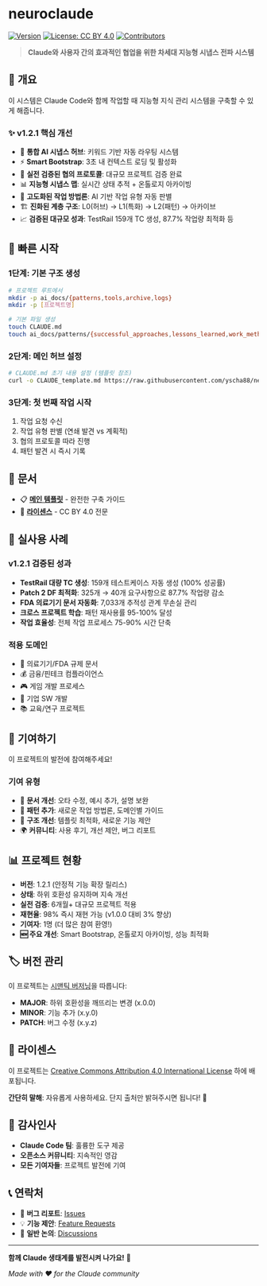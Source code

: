 # neuroclaude

[![Version](https://img.shields.io/badge/Version-1.2.1-blue.svg)](https://github.com/yscha88/neuroclaude)
[![License: CC BY 4.0](https://img.shields.io/badge/License-CC%20BY%204.0-lightgrey.svg)](http://creativecommons.org/licenses/by/4.0/)
[![Contributors](https://img.shields.io/badge/Contributors-1-green.svg)](CONTRIBUTORS.md)


> **Claude와 사용자 간의 효과적인 협업을 위한 차세대 지능형 시냅스 전파 시스템**

## 🎯 개요

이 시스템은 Claude Code와 함께 작업할 때 지능형 지식 관리 시스템을 구축할 수 있게 해줍니다.

### ✨ v1.2.1 핵심 개선

- 🧠 **통합 AI 시냅스 허브**: 키워드 기반 자동 라우팅 시스템
- ⚡ **Smart Bootstrap**: 3초 내 컨텍스트 로딩 및 활성화
- 🤝 **실전 검증된 협의 프로토콜**: 대규모 프로젝트 검증 완료
- 📊 **지능형 시냅스 맵**: 실시간 상태 추적 + 온톨로지 아카이빙
- 🎯 **고도화된 작업 방법론**: AI 기반 작업 유형 자동 판별
- 🏗️ **진화된 계층 구조**: L0(허브) → L1(특화) → L2(패턴) → 아카이브
- 📈 **검증된 대규모 성과**: TestRail 159개 TC 생성, 87.7% 작업량 최적화 등

## 🚀 빠른 시작

### 1단계: 기본 구조 생성
```bash
# 프로젝트 루트에서
mkdir -p ai_docs/{patterns,tools,archive,logs}
mkdir -p [프로젝트명]

# 기본 파일 생성
touch CLAUDE.md
touch ai_docs/patterns/{successful_approaches,lessons_learned,work_methodology}.md
```

### 2단계: 메인 허브 설정
```bash
# CLAUDE.md 초기 내용 설정 (템플릿 참조)
curl -o CLAUDE_template.md https://raw.githubusercontent.com/yscha88/neuroclaude/main/neuroclaude.template.md
```

### 3단계: 첫 번째 작업 시작
1. 작업 요청 수신
2. 작업 유형 판별 (연쇄 발견 vs 계획적)
3. 협의 프로토콜 따라 진행
4. 패턴 발견 시 즉시 기록

## 📖 문서

- 📋 **[메인 템플릿](neuroclaude.template.md)** - 완전한 구축 가이드
- 📄 **[라이센스](LICENSE)** - CC BY 4.0 전문

## 🌟 실사용 사례

### v1.2.1 검증된 성과
- **TestRail 대량 TC 생성**: 159개 테스트케이스 자동 생성 (100% 성공률)
- **Patch 2 DF 최적화**: 325개 → 40개 요구사항으로 87.7% 작업량 감소
- **FDA 의료기기 문서 자동화**: 7,033개 추적성 관계 무손실 관리
- **크로스 프로젝트 학습**: 패턴 재사용률 95-100% 달성
- **작업 효율성**: 전체 작업 프로세스 75-90% 시간 단축

### 적용 도메인
- 🏥 의료기기/FDA 규제 문서
- 💰 금융/핀테크 컴플라이언스  
- 🎮 게임 개발 프로세스
- 🏢 기업 SW 개발
- 📚 교육/연구 프로젝트

## 🤝 기여하기

이 프로젝트의 발전에 참여해주세요!

### 기여 유형
- 📝 **문서 개선**: 오타 수정, 예시 추가, 설명 보완
- 🎯 **패턴 추가**: 새로운 작업 방법론, 도메인별 가이드
- 🔧 **구조 개선**: 템플릿 최적화, 새로운 기능 제안
- 🌍 **커뮤니티**: 사용 후기, 개선 제안, 버그 리포트

## 📊 프로젝트 현황

- **버전**: 1.2.1 (안정적 기능 확장 릴리스)
- **상태**: 하위 호환성 유지하며 지속 개선
- **실전 검증**: 6개월+ 대규모 프로젝트 적용 
- **재현율**: 98% 즉시 재현 가능 (v1.0.0 대비 3% 향상)
- **기여자**: 1명 (더 많은 참여 환영!)
- **🆕 주요 개선**: Smart Bootstrap, 온톨로지 아카이빙, 성능 최적화

## 🏷️ 버전 관리

이 프로젝트는 [시맨틱 버저닝](https://semver.org/)을 따릅니다:

- **MAJOR**: 하위 호환성을 깨뜨리는 변경 (x.0.0)
- **MINOR**: 기능 추가 (x.y.0)  
- **PATCH**: 버그 수정 (x.y.z)

## 📄 라이센스

이 프로젝트는 [Creative Commons Attribution 4.0 International License](http://creativecommons.org/licenses/by/4.0/) 하에 배포됩니다.

**간단히 말해**: 자유롭게 사용하세요. 단지 출처만 밝혀주시면 됩니다! 🎉

## 🙏 감사인사

- **Claude Code 팀**: 훌륭한 도구 제공
- **오픈소스 커뮤니티**: 지속적인 영감
- **모든 기여자들**: 프로젝트 발전에 기여

## 📞 연락처

- 🐛 **버그 리포트**: [Issues](https://github.com/yscha88/neuroclaude/issues)
- 💡 **기능 제안**: [Feature Requests](https://github.com/yscha88/neuroclaude/issues/new?template=feature_request.md)
- 💬 **일반 논의**: [Discussions](https://github.com/yscha88/neuroclaude/discussions)

---

**함께 Claude 생태계를 발전시켜 나가요!** 🚀

_Made with ❤️ for the Claude community_